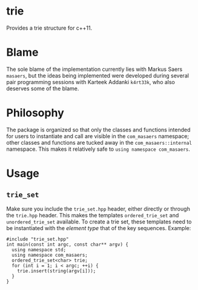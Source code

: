 trie
====

Provides a trie structure for c++11.

Blame
=====

The sole blame of the implementation currently lies with Markus Saers `masaers`, but the ideas being implemented were developed during several pair programming sessions with Karteek Addanki `k4rt33k`, who also deserves some of the blame.

Philosophy
==========

The package is organized so that only the classes and functions
intended for users to instantiate and call are visible in the `com_masaers` namespace; other classes and functions are tucked away in the `com_masaers::internal` namespace. This makes it relatively safe to `using namespace com_masaers`.

Usage
=====

`trie_set`
----------

Make sure you include the `trie_set.hpp` header, either directly or through the `trie.hpp` header. This makes the templates
`ordered_trie_set` and `unordered_trie_set` available. To create a trie set, these templates need to be instantiated with the *element type* that of the key sequences. Example:

    #include "trie_set.hpp"
    int main(const int argc, const char** argv) {
      using namespace std;
      using namespace com_masaers;
      ordered_trie_set<char> trie;
      for (int i = 1; i < argc; ++i) {
        trie.insert(string(argv[i]));
      }
    }

